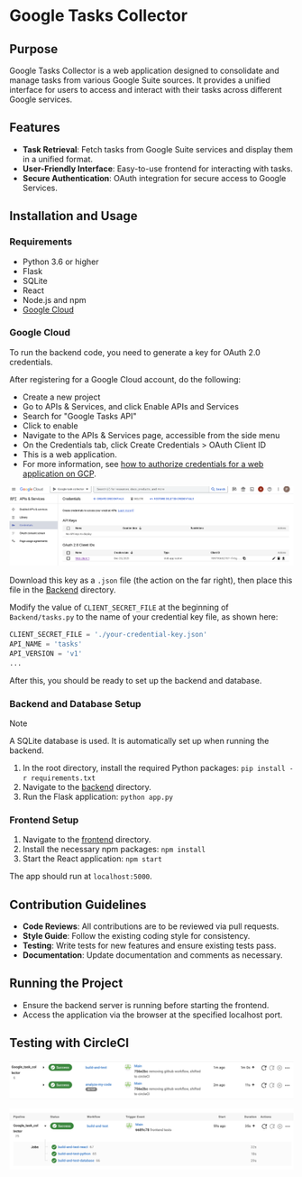 # Google Tasks Collector

## Purpose
Google Tasks Collector is a web application designed to consolidate and manage tasks from various Google Suite sources. It provides a unified interface for users to access and interact with their tasks across different Google services.

## Features
- **Task Retrieval**: Fetch tasks from Google Suite services and display them in a unified format.
- **User-Friendly Interface**: Easy-to-use frontend for interacting with tasks.
- **Secure Authentication**: OAuth integration for secure access to Google Services.

## Installation and Usage

### Requirements
- Python 3.6 or higher
- Flask
- SQLite
- React
- Node.js and npm
- [Google Cloud](#google-cloud)

### Google Cloud
To run the backend code, you need to generate a key for OAuth 2.0 credentials.

After registering for a Google Cloud account, do the following: 
- Create a new project 
- Go to APIs & Services, and click Enable APIs and Services
- Search for "Google Tasks API"
- Click to enable
- Navigate to the APIs & Services page, accessible from the side menu
- On the Credentials tab, click Create Credentials > OAuth Client ID
- This is a web application.
- For more information, see [how to authorize credentials for a web application on GCP](https://developers.google.com/tasks/quickstart/js#authorize_credentials_for_a_web_application).

![An image showing the Google Cloud dashboard. A project named "Google task collector" is open. In the credentials tab, there is an "OAuth 2.0 Client IDs" section, which currently lists one client ID for the Google Tasks application.](./docs/images/Google_Cloud_dashboard.png)

Download this key as a `.json` file (the action on the far right), then place this file in the [Backend](./Backend/) directory. 

Modify the value of `CLIENT_SECRET_FILE` at the beginning of `Backend/tasks.py` to the name of your credential key file, as shown here:

```python
CLIENT_SECRET_FILE = './your-credential-key.json'
API_NAME = 'tasks'
API_VERSION = 'v1'
...
```

After this, you should be ready to set up the backend and database.

### Backend and Database Setup

> [!NOTE]
> A SQLite database is used. It is automatically set up when running the backend.

1. In the root directory, install the required Python packages: `pip install -r requirements.txt`
2. Navigate to the [backend](./Backend/) directory.
3. Run the Flask application: `python app.py`

### Frontend Setup
1. Navigate to the [frontend](./tasks-frontend/) directory.
2. Install the necessary npm packages: `npm install`
3. Start the React application: `npm start`

The app should run at `localhost:5000`.

## Contribution Guidelines
- **Code Reviews**: All contributions are to be reviewed via pull requests.
- **Style Guide**: Follow the existing coding style for consistency.
- **Testing**: Write tests for new features and ensure existing tests pass.
- **Documentation**: Update documentation and comments as necessary.

## Running the Project
- Ensure the backend server is running before starting the frontend.
- Access the application via the browser at the specified localhost port.

## Testing with CircleCI

![](./docs/images/circleCI_testcases.png)

![](./docs/images/build-and-test_working.png)
